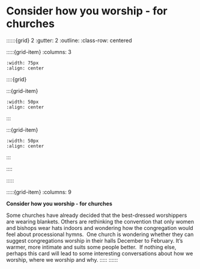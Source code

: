 # Consider how you worship - for churches
 
::::::{grid} 2
:gutter: 2
:outline: 
:class-row: centered

:::::{grid-item}
:columns: 3
```{image} /images/step-icons/step_1.svg
:width: 75px
:align: center
```


::::{grid}

:::{grid-item}

```{image} /images/carbon-icons/carbon_3.svg
:width: 50px
:align: center
```
:::

:::{grid-item}
```{image} /images/cost-icons/cost_1.svg
:width: 50px
:align: center
```
:::

::::

:::::

:::::{grid-item}
:columns: 9

**Consider how you worship - for churches**

Some churches have already decided that the best-dressed worshippers are wearing blankets. Others are rethinking the convention that only women and bishops wear hats indoors and wondering how the congregation would feel about processional hymns.  One church is wondering whether they can suggest congregations worship in their halls December to February.  It’s warmer, more intimate and suits some people better.  If nothing else, perhaps this card will lead to some interesting conversations about how we worship, where we worship and why.
:::::
::::::